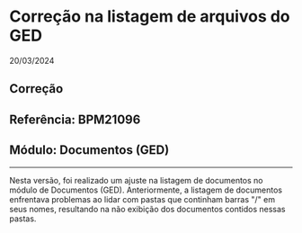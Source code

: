 # Correção na listagem de arquivos do GED
20/03/2024
## Correção
## Referência: BPM21096
## Módulo: Documentos (GED)
***

Nesta versão, foi realizado um ajuste na listagem de documentos no módulo de Documentos (GED). Anteriormente, a listagem de documentos enfrentava problemas ao lidar com pastas que continham barras "/" em seus nomes, resultando na não exibição dos documentos contidos nessas pastas.